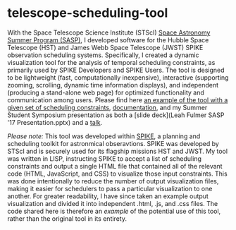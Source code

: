 # telescope-scheduling-tool
With the Space Telescope Science Institute (STScI) [Space Astronomy Summer Program (SASP)](https://www.stsci.edu/opportunities/space-astronomy-summer-program), I developed software for the Hubble Space Telescope (HST) and James Webb Space Telescope (JWST) SPIKE observation scheduling systems. Specifically, I created a dynamic visualization tool for the analysis of temporal scheduling constraints, as primarily used by SPIKE Developers and SPIKE Users. The tool is designed to be lightweight (fast, computationally inexpensive), interactive (supporting zooming, scrolling, dynamic time information displays), and independent (producing a stand-alone web page) for optimized functionality and communication among users. Please find here [an example of the tool with a given set of scheduling constraints](https://raw.githack.com/leahmfulmer/telescope-scheduling-tool/main/code/index.html), [documentation](documentation.pdf), and my Summer Student Symposium presentation as both a [slide deck](Leah Fulmer SASP '17 Presentation.pptx) and a [talk](https://cloudproject.hosted.panopto.com/Panopto/Pages/Viewer.aspx?id=3ffd29cd-8277-4512-bb1c-a996002cda01&query=leah%20fulmer).

_Please note:_ This tool was developed within [SPIKE](https://www.stsci.edu/scientific-community/software/spike), a planning and scheduling toolkit for astronmical obseravtions. SPIKE was developed by STScI and is securely used for its flagship missions HST and JWST. My tool was written in LISP, instructing SPIKE to accept a list of scheduling constraints and output a single HTML file that contained all of the relevant code (HTML, JavaScript, and CSS) to visualize those input constraints. This was done intentionally to reduce the number of output visualization files, making it easier for schedulers to pass a particular visualization to one another. For greater readability, I have since taken an example output visualization and divided it into independent .html, .js, and .css files. The code shared here is therefore an _example_ of the potential use of this tool, rather than the original tool in its entirety.
